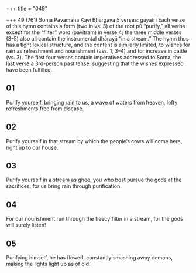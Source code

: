 +++
title = "049"

+++
49 (761)
Soma Pavamāna
Kavi Bhārgava
5 verses: gāyatrī
Each verse of this hymn contains a form (two in vs. 3)  of the root pū “purify,”  all verbs except for the “filter” word (pavítram) in verse 4; the three middle verses  (3–5) also all contain the instrumental dhā́rayā “in a stream.” The hymn thus has  a tight lexical structure, and the content is similarly limited, to wishes for rain as  refreshment and nourishment (vss. 1, 3–4) and for increase in cattle (vs. 3). The first  four verses contain imperatives addressed to Soma, the last verse a 3rd-person past  tense, suggesting that the wishes expressed have been fulfilled.
## 01
Purify yourself, bringing rain to us, a wave of waters from heaven,
lofty refreshments free from disease.
## 02
Purify yourself in that stream by which the people’s cows
will come here, right up to our house.
## 03
Purify yourself in a stream as ghee, you who best pursue the gods at the  sacrifices;
for us bring rain through purification.
## 04
For our nourishment run through the fleecy filter in a stream,
for the gods will surely listen!
## 05
Purifying himself, he has flowed, constantly smashing away demons, making the lights light up as of old.